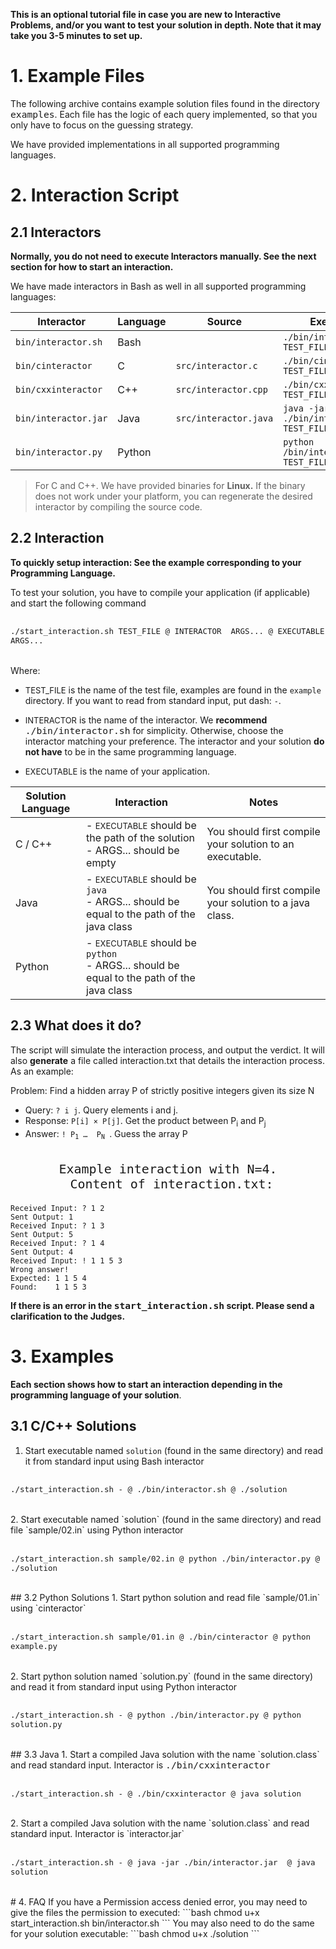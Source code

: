 **This is an optional tutorial file in case you are new to Interactive Problems, and/or you want to test your solution in depth. Note that it may take you 3-5 minutes to set up.**
# 1. Example Files 
The following archive contains example solution files found in the directory <code><span class = "interaction-src" style="font-size:11pt">examples</span></code>. Each file has the logic of each query implemented, so that you only have to focus on the guessing strategy. 

We have provided implementations in all supported programming languages.
# 2. Interaction Script

## 2.1 Interactors
**Normally, you do not need to execute Interactors manually. See the next section for how to start an interaction.**

We have made interactors in Bash as well in all supported programming languages:

| Interactor | Language | Source | Execution |
| ---- | ---- | ---- | ---- |
| <code><span class="interaction-subcommand">bin/interactor.sh</span></code> | Bash |  | `./bin/interactor.sh TEST_FILE` |
| <code><span class="interaction-subcommand">bin/cinteractor</span></code> | C | <code><span class="interaction-src">src/interactor.c</span></code> | `./bin/cinteractor TEST_FILE` |
| <code><span class="interaction-subcommand">bin/cxxinteractor</span></code> | C++ | <code><span class="interaction-src">src/interactor.cpp</span></code> | `./bin/cxxinteractor TEST_FILE` |
| <code><span class="interaction-subcommand">bin/interactor.jar</span></code> | Java | <code><span class="interaction-src">src/interactor.java</span></code> | `java -jar ./bin/interactor.jar TEST_FILE` |
| <code><span class="interaction-subcommand">bin/interactor.py</span></code> | Python |  | `python /bin/interactor.py TEST_FILE` |


> For C and C++. We have provided binaries for **Linux.** If the binary does not work under your platform, you can regenerate the desired interactor by compiling the source code.  
## 2.2 Interaction
**To quickly setup interaction: See the example corresponding to your Programming Language.**

To test your solution, you have to compile your application (if applicable) and start the following command
<div style="font-size:11pt">
<pre>
<code>
<span class="interaction-command">./start_interaction.sh</span> <span class="interaction-test">TEST_FILE</span> <span class="interaction-sep">@</span> <span class = "interaction-subcommand">INTERACTOR</span>  ARGS... <span class="interaction-sep">@</span> <span class="interaction-subcommand">EXECUTABLE</span> ARGS...
</code>
</pre>
</div>
Where: 

- <span class="interaction-test" style="font-size:small">TEST_FILE</span>  is the name of the test file, examples are found in the `example` directory. If you want to read from standard input, put dash: <code><span class="interaction-stdin">-</span></code>.

- <span class="interaction-subcommand" style="font-size:small">INTERACTOR</span>  is the name of the interactor. We **recommend** <code><span class="interaction-subcommand" style="font-size:11pt">./bin/interactor.sh</span></code> for simplicity. Otherwise, choose the interactor matching your preference. The interactor and your solution **do not have** to be in the same programming language.

- <span class="interaction-subcommand" style="font-size:small">EXECUTABLE</span>  is the name of your application.

| Solution Language | Interaction | Notes |
| ---- | ---- | ---- |
| C / C++ | - <span class="interaction-subcommand" style="font-size:small">EXECUTABLE</span> should be the path of the solution<br>- ARGS... should be empty  | You should first compile your solution to an executable. |
| Java | - <span class="interaction-subcommand" style="font-size:small">EXECUTABLE</span> should be `java`<br>- ARGS... should be equal to the path of the java class | You should first compile your solution to a java class. |
| Python | - <span class="interaction-subcommand" style="font-size:small">EXECUTABLE</span> should be `python`<br>- ARGS... should be equal to the path of the java class |  |
## 2.3 What does it do?
The script will simulate the interaction process, and output the verdict. It will also **generate** a file called <span class="interaction-test">interaction.txt</span> that details the interaction process. As an example:

<div class="interaction">
Problem: Find a hidden array P of strictly positive integers given its size N
<ul>
<li> Query: <code><span class="interaction-query">? i j</span></code>. Query elements i and j. </li>
<li> Response: <code><span class="interaction-response">P[i] &times P[j]</span></code>. Get the product between P<sub>i</sub> and P<sub>j</sub></li>
<li> Answer: <code><span class="interaction-answer">! P<sub>1</sub> …  P<sub>N</sub></span> </code>. Guess the array P </li>
</ul>
<pre><p style="font-size:15pt;text-align:center">Example interaction with N=4.<br> Content of <span class="interaction-src">interaction.txt</span>:</p><code>Received Input: <span class="interaction-query">? 1 2</span>
Sent Output: <span class="interaction-response">1</span>
Received Input: <span class="interaction-query">? 1 3</span>
Sent Output: <span class="interaction-response">5</span>
Received Input: <span class="interaction-query">? 1 4</span>
Sent Output: <span class="interaction-response">4</span>
Received Input: <span class="interaction-answer">! 1 1 5 3</span>
Wrong answer!
Expected: 1 1 5 4
Found:    1 1 5 3     
</code></pre>
</div>

**If there is an error in the <code><span class="interaction-command" style="font-size:11pt">start_interaction.sh</span></code> script. Please send a clarification to the Judges.**

# 3. Examples
**Each section shows how to start an interaction depending in the programming language of your solution**.
## 3.1 C/C++ Solutions
1. Start executable named `solution` (found in the same directory) and read it from standard input using Bash interactor
<div class="interaction"style="font-size:11pt">
<pre>
<code>
<span class="interaction-command">./start_interaction.sh</span> <span class="interaction-stdin">-</span> <span class="interaction-sep">@</span> <span class = "interaction-subcommand">./bin/interactor.sh</span> <span class="interaction-sep">@</span> <span class="interaction-subcommand">./solution</span>
</code>
</pre>
</div>
2. Start executable named `solution` (found in the same directory) and read file `sample/02.in` using Python interactor
<div class="interaction" style="font-size:11pt">
<pre>
<code>
<span class="interaction-command">./start_interaction.sh</span> <span class="interaction-test">sample/02.in</span> <span class="interaction-sep">@</span> <span class = "interaction-subcommand">python</span> <span class="interaction-src">./bin/interactor.py</span> <span class="interaction-sep">@</span> <span class="interaction-subcommand">./solution</span>
</code>
</pre>
</div>
## 3.2 Python Solutions
1. Start python solution and read file `sample/01.in` using `cinteractor`
<div class="interaction" style="font-size:11pt">
<pre>
<code>
<span class="interaction-command">./start_interaction.sh</span> <span class="interaction-test">sample/01.in</span> <span class="interaction-sep">@</span> <span class = "interaction-subcommand">./bin/cinteractor</span> <span class="interaction-sep">@</span> <span class="interaction-subcommand">python</span> example.py
</code>
</pre>
</div>
2. Start python solution named `solution.py` (found in the same directory) and read it from standard input using Python interactor
<div class="interaction" style="font-size:11pt">
<pre>
<code>
<span class="interaction-command">./start_interaction.sh</span> <span class="interaction-stdin">-</span> <span class="interaction-sep">@</span> <span class = "interaction-subcommand">python</span> <span class="interaction-src">./bin/interactor.py</span> <span class="interaction-sep">@</span> <span class="interaction-subcommand">python</span> solution.py
</code>
</pre>
</div>
## 3.3 Java
1. Start a compiled Java solution with the name `solution.class` and read standard input. Interactor is <code><span class="interaction-subcommand" style="font-size:11pt">./bin/cxxinteractor</span></code>
<div class="interaction" style="font-size:11pt">
<pre>
<code>
<span class="interaction-command">./start_interaction.sh</span> <span class="interaction-stdin">-</span> <span class="interaction-sep">@</span> <span class = "interaction-subcommand">./bin/cxxinteractor</span> <span class="interaction-sep">@</span> <span class="interaction-subcommand">java</span> solution
</code>
</pre>
</div>
2. Start a compiled Java solution with the name `solution.class` and read standard input. Interactor is `interactor.jar`
<div class="interaction" style="font-size:11pt">
<pre>
<code>
<span class="interaction-command">./start_interaction.sh</span> <span class="interaction-stdin">-</span> <span class="interaction-sep">@</span> <span class = "interaction-subcommand">java</span> -jar <span class = "interaction-subcommand">./bin/interactor.jar</span>  <span class="interaction-sep">@</span> <span class="interaction-subcommand">java</span> solution
</code>
</pre>
</div>
# 4. FAQ
If you have a Permission access denied error, you may need to give the files the permission to executed:
```bash
chmod u+x start_interaction.sh bin/interactor.sh
```
You may also need to do the same for your solution executable:
```bash
chmod u+x ./solution
```
